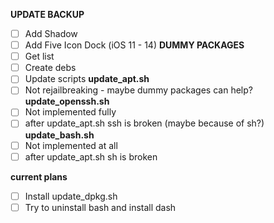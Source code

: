 **UPDATE BACKUP**
 - [ ] Add Shadow
 - [ ] Add Five Icon Dock (iOS 11 - 14)
**DUMMY PACKAGES**
 - [ ] Get list
 - [ ] Create debs
 - [ ] Update scripts
**update_apt.sh**
 - [ ] Not rejailbreaking - maybe dummy packages can help?
**update_openssh.sh**
- [ ] Not implemented fully
- [ ] after update_apt.sh ssh is broken (maybe because of sh?)
**update_bash.sh**
- [ ] Not implemented at all
- [ ] after update_apt.sh sh is broken

**current plans**
- [ ] Install update_dpkg.sh
- [ ] Try to uninstall bash and install dash
